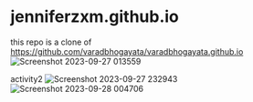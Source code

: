 # jenniferzxm.github.io
this repo is a clone of
https://github.com/varadbhogayata/varadbhogayata.github.io 
![Screenshot 2023-09-27 013559](https://github.com/jenniferzxm/jenniferzxm.github.io/assets/144472108/e34559ea-db9d-4d2d-99eb-5370ca88486b)

activity2
![Screenshot 2023-09-27 232943](https://github.com/jenniferzxm/jenniferzxm.github.io/assets/144472108/16945265-2c96-4b25-84c7-ca86fe12193e)
![Screenshot 2023-09-28 004706](https://github.com/jenniferzxm/jenniferzxm.github.io/assets/144472108/e2ecbb1a-6e7e-4975-b969-b99d05f2dde0)

